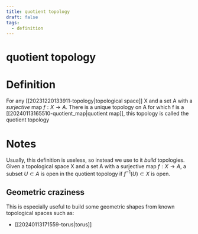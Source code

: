 ```yaml
---
title: quotient topology
draft: false
tags:
  - definition
---
```

# quotient topology

# Definition
For any [[20231220133911-topology|topological space]] X and a set A with a *surjective* map $f:X \to A$.
There is a unique topology on A for which f is a [[20240113165510-quotient_map|quotient map]], this topology is called the quotient topology

# Notes
Usually, this definition is useless, so instead we use to it *build* topologies.
Given a topological space X and a set A with a surjective map $f:X \to A$, a subset $U \subset A$ is open in the quotient topology if $f^{-1}(U) \subset X$ is open.

## Geometric craziness
This is especially useful to build some geometric shapes from known topological spaces such as:
- [[20240113171559-torus|torus]]

